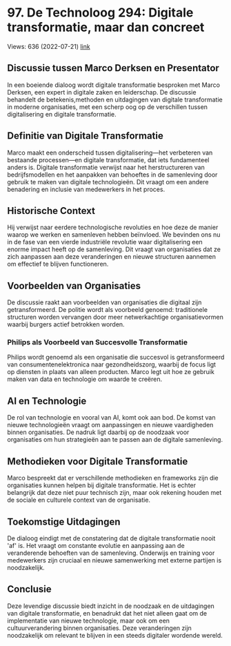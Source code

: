 # 97. De Technoloog 294: Digitale transformatie, maar dan concreet
Views: 636 (2022-07-21) [link](https://www.youtube.com/watch?v=qrxrVZbBXI0)


 ## Discussie tussen Marco Derksen en Presentator
In een boeiende dialoog wordt digitale transformatie besproken met Marco Derksen, een expert in digitale zaken en leiderschap. De discussie behandelt de betekenis,methoden en uitdagingen van digitale transformatie in moderne organisaties, met een scherp oog op de verschillen tussen digitalisering en digitale transformatie. 

## Definitie van Digitale Transformatie
Marco maakt een onderscheid tussen digitalisering—het verbeteren van bestaande processen—en digitale transformatie, dat iets fundamenteel anders is. Digitale transformatie verwijst naar het herstructureren van bedrijfsmodellen en het aanpakken van behoeftes in de samenleving door gebruik te maken van digitale technologieën. Dit vraagt om een andere benadering en inclusie van medewerkers in het proces.

## Historische Context
Hij verwijst naar eerdere technologische revoluties en hoe deze de manier waarop we werken en samenleven hebben beïnvloed. We bevinden ons nu in de fase van een vierde industriële revolutie waar digitalisering een enorme impact heeft op de samenleving. Dit vraagt van organisaties dat ze zich aanpassen aan deze veranderingen en nieuwe structuren aannemen om effectief te blijven functioneren.

## Voorbeelden van Organisaties
De discussie raakt aan voorbeelden van organisaties die digitaal zijn getransformeerd. De politie wordt als voorbeeld genoemd: traditionele structuren worden vervangen door meer netwerkachtige organisatievormen waarbij burgers actief betrokken worden.

### Philips als Voorbeeld van Succesvolle Transformatie
Philips wordt genoemd als een organisatie die succesvol is getransformeerd van consumentenelektronica naar gezondheidszorg, waarbij de focus ligt op diensten in plaats van alleen producten. Marco legt uit hoe ze gebruik maken van data en technologie om waarde te creëren.

## AI en Technologie
De rol van technologie en vooral van AI, komt ook aan bod. De komst van nieuwe technologieën vraagt om aanpassingen en nieuwe vaardigheden binnen organisaties. De nadruk ligt daarbij op de noodzaak voor organisaties om hun strategieën aan te passen aan de digitale samenleving. 

## Methodieken voor Digitale Transformatie
Marco bespreekt dat er verschillende methodieken en frameworks zijn die organisaties kunnen helpen bij digitale transformatie. Het is echter belangrijk dat deze niet puur technisch zijn, maar ook rekening houden met de sociale en culturele context van de organisatie.

## Toekomstige Uitdagingen
De dialoog eindigt met de constatering dat de digitale transformatie nooit 'af' is. Het vraagt om constante evolutie en aanpassing aan de veranderende behoeften van de samenleving. Onderwijs en training voor medewerkers zijn cruciaal en nieuwe samenwerking met externe partijen is noodzakelijk.

## Conclusie
Deze levendige discussie biedt inzicht in de noodzaak en de uitdagingen van digitale transformatie, en benadrukt dat het niet alleen gaat om de implementatie van nieuwe technologie, maar ook om een cultuurverandering binnen organisaties. Deze veranderingen zijn noodzakelijk om relevant te blijven in een steeds digitaler wordende wereld.